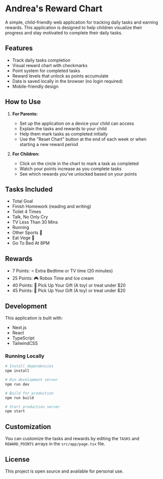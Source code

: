 # Andrea's Reward Chart

A simple, child-friendly web application for tracking daily tasks and earning rewards. This application is designed to help children visualize their progress and stay motivated to complete their daily tasks.

## Features

- Track daily tasks completion
- Visual reward chart with checkmarks
- Point system for completed tasks
- Reward levels that unlock as points accumulate
- Data is saved locally in the browser (no login required)
- Mobile-friendly design

## How to Use

1. **For Parents:**
   - Set up the application on a device your child can access
   - Explain the tasks and rewards to your child
   - Help them mark tasks as completed initially
   - Use the "Reset Chart" button at the end of each week or when starting a new reward period

2. **For Children:**
   - Click on the circle in the chart to mark a task as completed
   - Watch your points increase as you complete tasks
   - See which rewards you've unlocked based on your points

## Tasks Included

- Total Goal
- Finish Homework (reading and writing)
- Toilet 4 Times
- Talk, No Only Cry
- TV Less Than 30 Mins
- Running
- Other Sports 🏀
- Eat Vege 🥦
- Go To Bed At 8PM

## Rewards

- 7 Points: ⭐ Extra Bedtime or TV time (20 minutes)
- 25 Points: 🎮 Robox Time and Ice cream
- 40 Points: 🎁 Pick Up Your Gift (A toy) or treat under $20
- 45 Points: 🎁 Pick Up Your Gift (A toy) or treat under $20

## Development

This application is built with:
- Next.js
- React
- TypeScript
- TailwindCSS

### Running Locally

```bash
# Install dependencies
npm install

# Run development server
npm run dev

# Build for production
npm run build

# Start production server
npm start
```

## Customization

You can customize the tasks and rewards by editing the `TASKS` and `REWARD_POINTS` arrays in the `src/app/page.tsx` file.

## License

This project is open source and available for personal use.
